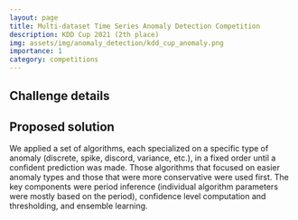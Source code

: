 ```yaml
---
layout: page
title: Multi-dataset Time Series Anomaly Detection Competition
description: KDD Cup 2021 (2th place)
img: assets/img/anomaly_detection/kdd_cup_anomaly.png
importance: 1
category: competitions
---
```


## Challenge details


## Proposed solution

We applied a set of algorithms, each specialized on a specific type of anomaly (discrete, spike, discord, variance, etc.), in a fixed order until a confident prediction was made. Those algorithms that focused on easier anomaly types and those that were more conservative were used first. The key components were period inference (individual algorithm parameters were mostly based on the period), confidence level computation and thresholding, and ensemble learning.

